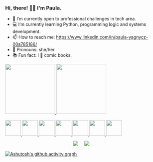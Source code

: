 ### Hi, there! 👩‍💻 I'm Paula.

- 🚀 I’m currently open to professional challenges in tech area.
- 💻 I’m currently learning Python, programming logic and systems development.
- 📫 How to reach me: https://www.linkedin.com/in/paula-yagnycz-00a785186/
- 🌙 Pronouns: she/her
- 📚 Fun fact: I 💙 comic books.

<div>
  <a href="https://github.com/codepaula">
  <img height="160em" src="https://github-readme-stats.vercel.app/api?username=codepaula&show_icons=true&theme=transparent">
  <img height="160em" src="https://github-readme-stats.vercel.app/api/top-langs/?username=codepaula">
</div>
  
<div style-"display: inline_block"><br>
  <img height="50em" src="https://cdn.jsdelivr.net/gh/devicons/devicon/icons/jupyter/jupyter-original-wordmark.svg" /> 
  <img height="50em" src="https://cdn.jsdelivr.net/gh/devicons/devicon/icons/jetbrains/jetbrains-original.svg" />
  <img height="50em" src="https://cdn.jsdelivr.net/gh/devicons/devicon/icons/pandas/pandas-original-wordmark.svg" />
  <img height="50em" src="https://cdn.jsdelivr.net/gh/devicons/devicon/icons/pycharm/pycharm-original-wordmark.svg" />
  <img height="50em" src="https://cdn.jsdelivr.net/gh/devicons/devicon/icons/python/python-original-wordmark.svg" />
  <img height="50em" src="https://cdn.jsdelivr.net/gh/devicons/devicon/icons/trello/trello-plain.svg" />
  <img height="50em" src="https://cdn.jsdelivr.net/gh/devicons/devicon/icons/anaconda/anaconda-original.svg" />
</div>
  
<p align="center">
 <a href="https://www.linkedin.com/in/paula-yagnycz-00a785186/"><img src="https://img.shields.io/badge/linkedin-%230077B5.svg?&style=for-the-badge&logo=linkedin&logoColor=white" /></a>&nbsp;&nbsp;&nbsp;&nbsp;
  <a href="mailto:paula.y.letras@gmail.com?subject=Came%20from%20Github"><img src="https://img.shields.io/badge/gmail-%23D14836.svg?&style=for-the-badge&logo=gmail&logoColor=white" /></a>&nbsp;&nbsp;&nbsp;&nbsp;
<p>

[![Ashutosh's github activity graph](https://github-readme-activity-graph.cyclic.app/graph?username=CodePaula&bg_color=d1fffe&color=5a4c9e&line=694c9e&point=403d3d&area=true&hide_border=true)](https://github.com/ashutosh00710/github-readme-activity-graph)
